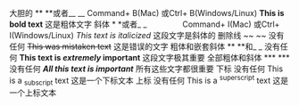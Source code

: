 大胆的	** **或者__ __	Command+ B(Mac) 或Ctrl+ B(Windows/Linux)	**This is bold text**	这是粗体文字
斜体	* *或者_ _     	Command+ I(Mac) 或Ctrl+ I(Windows/Linux)	_This text is italicized_	这段文字是斜体的
删除线	~~ ~~	没有任何	~~This was mistaken text~~	这是错误的文字
粗体和嵌套斜体	** **和_ _	没有任何	**This text is _extremely_ important**	这段文字极其重要
全部粗体和斜体	*** ***	没有任何	***All this text is important***	所有这些文字都很重要
下标	<sub> </sub>	没有任何	This is a <sub>subscript</sub> text	这是一个下标文本
上标	<sup> </sup>	没有任何	This is a <sup>superscript</sup> text	这是一个上标文本
